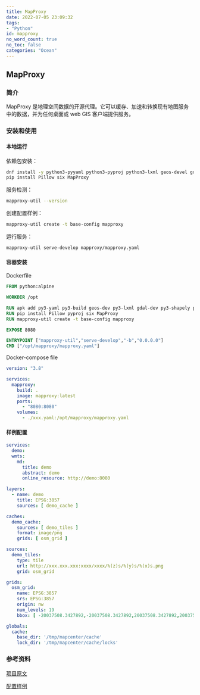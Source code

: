 ```yaml
---
title: MapProxy
date: 2022-07-05 23:09:32
tags:
- "Python"
id: mapproxy
no_word_count: true
no_toc: false
categories: "Ocean"
---
```


## MapProxy

### 简介

MapProxy 是地理空间数据的开源代理。它可以缓存、加速和转换现有地图服务中的数据，并为任何桌面或 web GIS 客户端提供服务。

### 安装和使用

#### 本地运行

依赖包安装：

```bash
dnf install -y python3-pyyaml python3-pyproj python3-lxml geos-devel gdal-devel python3-shapely 
pip install Pillow six MapProxy
```

服务检测：

```bash
mapproxy-util --version
```

创建配置样例：

```bash
mapproxy-util create -t base-config mapproxy
```

运行服务：

```bash
mapproxy-util serve-develop mapproxy/mapproxy.yaml
```

#### 容器安装

Dockerfile 

```dockerfile
FROM python:alpine

WORKDIR /opt

RUN apk add py3-yaml py3-build geos-dev py3-lxml gdal-dev py3-shapely proj-util gcc g++
RUN pip install Pillow pyproj six MapProxy
RUN mapproxy-util create -t base-config mapproxy

EXPOSE 8080

ENTRYPOINT ["mapproxy-util","serve-develop","-b","0.0.0.0"]
CMD ["/opt/mapproxy/mapproxy.yaml"]
```

Docker-compose file

```yaml
version: "3.8"

services:
  mapproxy:
    build: .
    image: mapproxy:latest
    ports:
      - "8080:8080"
    volumes:
      - ./xxx.yaml:/opt/mapproxy/mapproxy.yaml
```

#### 样例配置

```yaml
services:
  demo:
  wmts:
    md:
      title: demo
      abstract: demo
      online_resource: http://demo:8080

layers:
  - name: demo
    title: EPSG:3857
    sources: [ demo_cache ]

caches:
  demo_cache:
    sources: [ demo_tiles ]
    format: image/png
    grids: [ osm_grid ]

sources:
  demo_tiles:
    type: tile
    url: http://xxx.xxx.xxx:xxxx/xxxx/%(z)s/%(y)s/%(x)s.png
    grid: osm_grid

grids:
  osm_grid:
    name: EPSG:3857
    srs: EPSG:3857
    origin: nw
    num_levels: 19
    bbox: [ -20037508.3427892,-20037508.3427892,20037508.3427892,20037508.3427892 ]

globals:
  cache:
    base_dir: '/tmp/mapcenter/cache'
    lock_dir: '/tmp/mapcenter/cache/locks'
```

### 参考资料

[项目原文](https://github.com/mapproxy/mapproxy)

[配置样例](https://wiki.openstreetmap.org/wiki/MapProxy)
